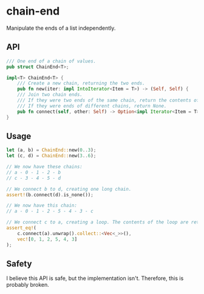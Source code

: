 # chain-end

Manipulate the ends of a list independently.

## API

```rust
/// One end of a chain of values.
pub struct ChainEnd<T>;

impl<T> ChainEnd<T> {
    /// Create a new chain, returning the two ends.
    pub fn new(iter: impl IntoIterator<Item = T>) -> (Self, Self) {
    /// Join two chain ends.
    /// If they were two ends of the same chain, return the contents of the loop this creates.
    /// If they were ends of different chains, return None.
    pub fn connect(self, other: Self) -> Option<impl Iterator<Item = T>>;
}
```

## Usage

```rust
let (a, b) = ChainEnd::new(0..3);
let (c, d) = ChainEnd::new(3..6);

// We now have these chains:
// a - 0 - 1 - 2 - b
// c - 3 - 4 - 5 - d

// We connect b to d, creating one long chain.
assert!(b.connect(d).is_none());

// We now have this chain:
// a - 0 - 1 - 2 - 5 - 4 - 3 - c

// We connect c to a, creating a loop. The contents of the loop are returned.
assert_eq!(
    c.connect(a).unwrap().collect::<Vec<_>>(),
    vec![0, 1, 2, 5, 4, 3]
);
```

## Safety

I believe this API is safe, but the implementation isn't. Therefore, this is probably broken.